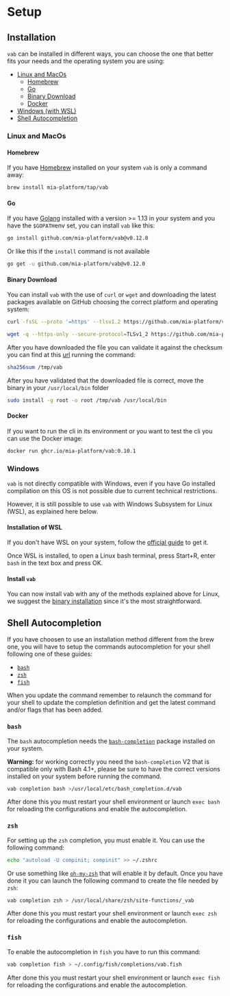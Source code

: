 # Setup

## Installation

`vab` can be installed in different ways, you can choose the one that better fits your needs and the operating system
you are using:

- [Linux and MacOs](#linux-and-macos)
  - [Homebrew](#homebrew)
  - [Go](#go)
  - [Binary Download](#binary-download)
  - [Docker](#docker)
- [Windows (with WSL)](#windows)
- [Shell Autocompletion](#shell-autocompletion)

### Linux and MacOs

#### Homebrew

If you have [Homebrew] installed on your system `vab` is only a command away:

```sh
brew install mia-platform/tap/vab
```

#### Go

If you have [Golang] installed with a version >= 1.13 in your system and you have the `$GOPATH`env set, you can
install `vab` like this:

```sh
go install github.com/mia-platform/vab@v0.12.0
```

Or like this if the `install` command is not available

```sh
go get -u github.com/mia-platform/vab@v0.12.0
```

#### Binary Download

You can install `vab` with the use of `curl` or `wget` and downloading the latest packages available on GitHub
choosing the correct platform and operating system:

```sh
curl -fsSL --proto '=https' --tlsv1.2 https://github.com/mia-platform/vab/releases/download/v0.12.0/vab-linux-amd64 -o /tmp/vab
```

```sh
wget -q --https-only --secure-protocol=TLSv1_2 https://github.com/mia-platform/vab/releases/download/v0.12.0/vab-linux-amd64 -O /tmp/vab
```

After you have downloaded the file you can validate it against the checksum you can find at this [url] running the
command:

```sh
sha256sum /tmp/vab
```

After you have validated that the downloaded file is correct, move the binary in your `/usr/local/bin` folder

```sh
sudo install -g root -o root /tmp/vab /usr/local/bin
```

#### Docker

If you want to run the cli in its environment or you want to test the cli you can use the Docker image:

```sh
docker run ghcr.io/mia-platform/vab:0.10.1
```

### Windows

`vab` is not directly compatible with Windows, even if you have Go installed compilation on this OS
is not possible due to current technical restrictions.

However, it is still possible to use `vab` with Windows Subsystem for Linux (WSL), as explained here below.

#### Installation of WSL

If you don't have WSL on your system, follow the [official guide] to get it.

Once WSL is installed, to open a Linux bash terminal, press Start+R, enter `bash` in the text box and press OK.

#### Install `vab`

You can now install vab with any of the methods explained above for Linux,
we suggest the [binary installation](#binary-download) since it's the most straightforward.

## Shell Autocompletion

If you have choosen to use an installation method different from the brew one, you will have to setup the
commands autocompletion for your shell following one of these guides:

- [`bash`](#bash)
- [`zsh`](#zsh)
- [`fish`](#fish)

When you update the command remember to relaunch the command for your shell to update the completion definition
and get the latest command and/or flags that has been added.

### `bash`

The `bash` autocompletion needs the [`bash-completion`] package installed on your system.

**Warning:** for working correctly you need the `bash-completion` V2 that is compatible only with Bash 4.1+,
please be sure to have the correct versions installed on your system before running the command.

```sh
vab completion bash >/usr/local/etc/bash_completion.d/vab
```

After done this you must restart your shell environment or launch `exec bash` for reloading the configurations
and enable the autocompletion.

### `zsh`

For setting up the `zsh` completion, you must enable it. You can use the following command:

```sh
echo "autoload -U compinit; compinit" >> ~/.zshrc
```

Or use something like [`oh-my-zsh`] that will enable it by default. Once you have done it you can launch the
following command to create the file needed by `zsh`:

```sh
vab completion zsh > /usr/local/share/zsh/site-functions/_vab
```

After done this you must restart your shell environment or launch `exec zsh` for reloading the configurations and
enable the autocompletion.

### `fish`

To enable the autocompletion in `fish` you have to run this command:

```sh
vab completion fish > ~/.config/fish/completions/vab.fish
```

After done this you must restart your shell environment or launch `exec fish` for reloading the configurations and
enable the autocompletion.

[Homebrew]: https://brew.sh "The Missing Package Manager for macOS (or Linux)"
[Golang]: https://go.dev "Build simple, secure, scalable systems with Go"
[url]: https://github.com/mia-platform/vab/releases/download/v0.12.2/checksums.txt "vab checksums"
[`bash-completion`]: https://github.com/scop/bash-completion "Programmable completion functions for bash"
[`oh-my-zsh`]: https://ohmyz.sh "Oh My Zsh is a delightful, open source, community-driven
	framework for managing your Zsh configuration"
[official guide]: https://learn.microsoft.com/en-us/windows/wsl/install "How to install Linux on Windows with WSL"
